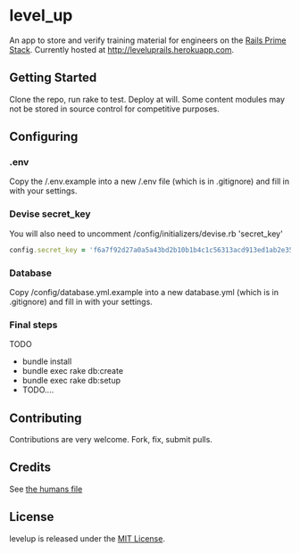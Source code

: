 level_up
=========

An app to store and verify training material for engineers on the [Rails Prime Stack](http://words.steveklabnik.com/rails-has-two-default-stacks). Currently hosted at http://leveluprails.herokuapp.com.

Getting Started
---------------

Clone the repo, run rake to test. Deploy at will. Some content modules
may not be stored in source control for competitive purposes.

## Configuring

### .env
Copy the /.env.example into a new /.env file (which is in .gitignore) and fill in with your settings.


### Devise secret_key
You will also need to uncomment /config/initializers/devise.rb 'secret_key'

```ruby
config.secret_key = 'f6a7f92d27a0a5a43bd2b10b1b4c1c56313acd913ed1ab2e35b'
```

### Database

Copy /config/database.yml.example into a new database.yml (which is in .gitignore) and fill in with your settings.

### Final steps

TODO
- bundle install
- bundle exec rake db:create
- bundle exec rake db:setup
- TODO....

Contributing
------------

Contributions are very welcome. Fork, fix, submit pulls.

Credits
-------

See [the humans file](public/humans.txt)

License
-------

levelup is released under the [MIT License](https://github.com/jmmastey/levelup/blob/master/MIT-LICENSE).
